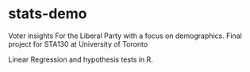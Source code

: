 # stats-demo
Voter insights For the Liberal Party with a focus on demographics.
Final project for STA130 at University of Toronto

Linear Regression and hypothesis tests in R.
